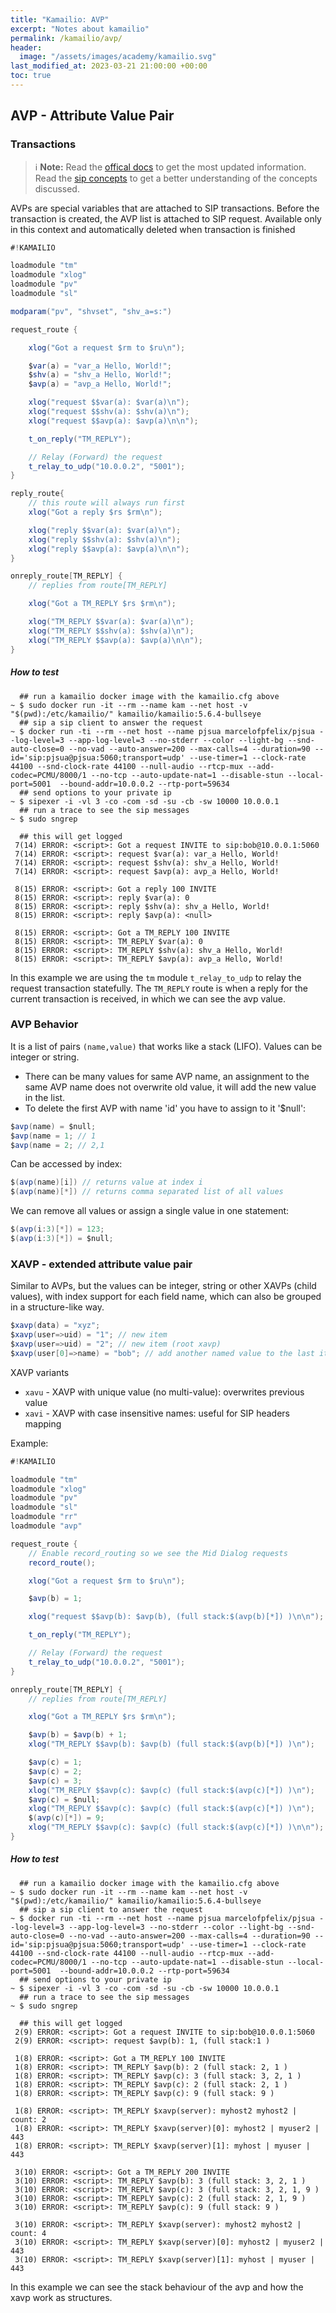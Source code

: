 ```yaml
---
title: "Kamailio: AVP"
excerpt: "Notes about kamailio"
permalink: /kamailio/avp/
header:
  image: "/assets/images/academy/kamailio.svg"
last_modified_at: 2023-03-21 21:00:00 +00:00
toc: true
---
```


## AVP - Attribute Value Pair

### Transactions

> :information_source: **Note:** Read the [offical docs](https://www.kamailio.org/wikidocs/cookbooks/devel/core/) to get the most updated information.
Read the [sip concepts](/sip/concepts/) to get a better understanding of the concepts discussed.

AVPs are special variables that are attached to SIP transactions. Before the transaction is created, the AVP list is attached to SIP request.
Available only in this context and automatically deleted when transaction is finished

```c#
#!KAMAILIO

loadmodule "tm"
loadmodule "xlog"
loadmodule "pv"
loadmodule "sl"

modparam("pv", "shvset", "shv_a=s:")

request_route {

    xlog("Got a request $rm to $ru\n");

    $var(a) = "var_a Hello, World!";
    $shv(a) = "shv_a Hello, World!";
    $avp(a) = "avp_a Hello, World!";

    xlog("request $$var(a): $var(a)\n");
    xlog("request $$shv(a): $shv(a)\n");
    xlog("request $$avp(a): $avp(a)\n\n");

    t_on_reply("TM_REPLY");

    // Relay (Forward) the request
    t_relay_to_udp("10.0.0.2", "5001");
}

reply_route{
    // this route will always run first
    xlog("Got a reply $rs $rm\n");

    xlog("reply $$var(a): $var(a)\n");
    xlog("reply $$shv(a): $shv(a)\n");
    xlog("reply $$avp(a): $avp(a)\n\n");
}

onreply_route[TM_REPLY] {
    // replies from route[TM_REPLY]

    xlog("Got a TM_REPLY $rs $rm\n");

    xlog("TM_REPLY $$var(a): $var(a)\n");
    xlog("TM_REPLY $$shv(a): $shv(a)\n");
    xlog("TM_REPLY $$avp(a): $avp(a)\n\n");
}
```

##### How to test

```console
  ## run a kamailio docker image with the kamailio.cfg above
~ $ sudo docker run -it --rm --name kam --net host -v "$(pwd):/etc/kamailio/" kamailio/kamailio:5.6.4-bullseye
  ## sip a sip client to answer the request
~ $ docker run -ti --rm --net host --name pjsua marcelofpfelix/pjsua --log-level=3 --app-log-level=3 --no-stderr --color --light-bg --snd-auto-close=0 --no-vad --auto-answer=200 --max-calls=4 --duration=90 --id='sip:pjsua@pjsua:5060;transport=udp' --use-timer=1 --clock-rate 44100 --snd-clock-rate 44100 --null-audio --rtcp-mux --add-codec=PCMU/8000/1 --no-tcp --auto-update-nat=1 --disable-stun --local-port=5001  --bound-addr=10.0.0.2 --rtp-port=59634
  ## send options to your private ip
~ $ sipexer -i -vl 3 -co -com -sd -su -cb -sw 10000 10.0.0.1
  ## run a trace to see the sip messages
~ $ sudo sngrep

  ## this will get logged
 7(14) ERROR: <script>: Got a request INVITE to sip:bob@10.0.0.1:5060
 7(14) ERROR: <script>: request $var(a): var_a Hello, World!
 7(14) ERROR: <script>: request $shv(a): shv_a Hello, World!
 7(14) ERROR: <script>: request $avp(a): avp_a Hello, World!

 8(15) ERROR: <script>: Got a reply 100 INVITE
 8(15) ERROR: <script>: reply $var(a): 0
 8(15) ERROR: <script>: reply $shv(a): shv_a Hello, World!
 8(15) ERROR: <script>: reply $avp(a): <null>

 8(15) ERROR: <script>: Got a TM_REPLY 100 INVITE
 8(15) ERROR: <script>: TM_REPLY $var(a): 0
 8(15) ERROR: <script>: TM_REPLY $shv(a): shv_a Hello, World!
 8(15) ERROR: <script>: TM_REPLY $avp(a): avp_a Hello, World!
```

In this example we are using the `tm` module `t_relay_to_udp` to relay the request transaction statefully.
The `TM_REPLY` route is when a reply for the current transaction is received, in which we can see the avp value.

### AVP Behavior

It is a list of pairs `(name,value)` that works like a stack (LIFO). Values can be integer or string.
* There can be many values for same AVP name, an assignment to the same AVP name does not overwrite old value, it will add the new value in the list.
* To delete the first AVP with name 'id' you have to assign to it '$null':

```c#
$avp(name) = $null;
$avp(name = 1; // 1
$avp(name = 2; // 2,1
```

Can be accessed by index:
```c#
$(avp(name)[i]) // returns value at index i
$(avp(name)[*]) // returns comma separated list of all values
```

We can remove all values or assign a single value in one statement:

```c#
$(avp(i:3)[*]) = 123;
$(avp(i:3)[*]) = $null;
```


### XAVP - extended attribute value pair

Similar to AVPs, but the values can be integer, string or other XAVPs (child values), with index support for each field name, which can also be grouped in a structure-like way.

```c#
$xavp(data) = "xyz";
$xavp(user=>uid) = "1"; // new item
$xavp(user=>uid) = "2"; // new item (root xavp)
$xavp(user[0]=>name) = "bob"; // add another named value to the last item (child values)
```

XAVP variants
* `xavu` - XAVP with unique value (no multi-value): overwrites previous value
* `xavi` - XAVP with case insensitive names: useful for SIP headers mapping


Example:

```c#
#!KAMAILIO

loadmodule "tm"
loadmodule "xlog"
loadmodule "pv"
loadmodule "sl"
loadmodule "rr"
loadmodule "avp"

request_route {
    // Enable record_routing so we see the Mid Dialog requests
    record_route();

    xlog("Got a request $rm to $ru\n");

    $avp(b) = 1;

    xlog("request $$avp(b): $avp(b), (full stack:$(avp(b)[*]) )\n\n");

    t_on_reply("TM_REPLY");

    // Relay (Forward) the request
    t_relay_to_udp("10.0.0.2", "5001");
}

onreply_route[TM_REPLY] {
    // replies from route[TM_REPLY]

    xlog("Got a TM_REPLY $rs $rm\n");

    $avp(b) = $avp(b) + 1;
    xlog("TM_REPLY $$avp(b): $avp(b) (full stack:$(avp(b)[*]) )\n");

    $avp(c) = 1;
    $avp(c) = 2;
    $avp(c) = 3;
    xlog("TM_REPLY $$avp(c): $avp(c) (full stack:$(avp(c)[*]) )\n");
    $avp(c) = $null;
    xlog("TM_REPLY $$avp(c): $avp(c) (full stack:$(avp(c)[*]) )\n");
    $(avp(c)[*]) = 9;
    xlog("TM_REPLY $$avp(c): $avp(c) (full stack:$(avp(c)[*]) )\n\n");
}

```

##### How to test

```console
  ## run a kamailio docker image with the kamailio.cfg above
~ $ sudo docker run -it --rm --name kam --net host -v "$(pwd):/etc/kamailio/" kamailio/kamailio:5.6.4-bullseye
  ## sip a sip client to answer the request
~ $ docker run -ti --rm --net host --name pjsua marcelofpfelix/pjsua --log-level=3 --app-log-level=3 --no-stderr --color --light-bg --snd-auto-close=0 --no-vad --auto-answer=200 --max-calls=4 --duration=90 --id='sip:pjsua@pjsua:5060;transport=udp' --use-timer=1 --clock-rate 44100 --snd-clock-rate 44100 --null-audio --rtcp-mux --add-codec=PCMU/8000/1 --no-tcp --auto-update-nat=1 --disable-stun --local-port=5001  --bound-addr=10.0.0.2 --rtp-port=59634
  ## send options to your private ip
~ $ sipexer -i -vl 3 -co -com -sd -su -cb -sw 10000 10.0.0.1
  ## run a trace to see the sip messages
~ $ sudo sngrep

  ## this will get logged
 2(9) ERROR: <script>: Got a request INVITE to sip:bob@10.0.0.1:5060
 2(9) ERROR: <script>: request $avp(b): 1, (full stack:1 )

 1(8) ERROR: <script>: Got a TM_REPLY 100 INVITE
 1(8) ERROR: <script>: TM_REPLY $avp(b): 2 (full stack: 2, 1 )
 1(8) ERROR: <script>: TM_REPLY $avp(c): 3 (full stack: 3, 2, 1 )
 1(8) ERROR: <script>: TM_REPLY $avp(c): 2 (full stack: 2, 1 )
 1(8) ERROR: <script>: TM_REPLY $avp(c): 9 (full stack: 9 )

 1(8) ERROR: <script>: TM_REPLY $xavp(server): myhost2 myhost2 | count: 2
 1(8) ERROR: <script>: TM_REPLY $xavp(server)[0]: myhost2 | myuser2 | 443
 1(8) ERROR: <script>: TM_REPLY $xavp(server)[1]: myhost | myuser | 443

 3(10) ERROR: <script>: Got a TM_REPLY 200 INVITE
 3(10) ERROR: <script>: TM_REPLY $avp(b): 3 (full stack: 3, 2, 1 )
 3(10) ERROR: <script>: TM_REPLY $avp(c): 3 (full stack: 3, 2, 1, 9 )
 3(10) ERROR: <script>: TM_REPLY $avp(c): 2 (full stack: 2, 1, 9 )
 3(10) ERROR: <script>: TM_REPLY $avp(c): 9 (full stack: 9 )

 3(10) ERROR: <script>: TM_REPLY $xavp(server): myhost2 myhost2 | count: 4
 3(10) ERROR: <script>: TM_REPLY $xavp(server)[0]: myhost2 | myuser2 | 443
 3(10) ERROR: <script>: TM_REPLY $xavp(server)[1]: myhost | myuser | 443
```

In this example we can see the stack behaviour of the avp and how the xavp work as structures.
